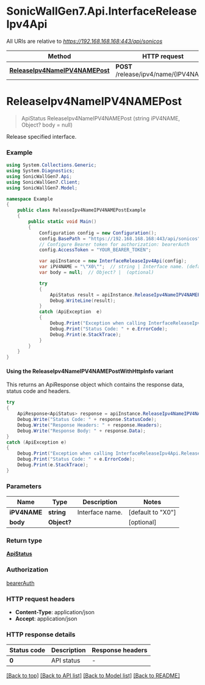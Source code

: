 # SonicWallGen7.Api.InterfaceReleaseIpv4Api

All URIs are relative to *https://192.168.168.168:443/api/sonicos*

| Method | HTTP request | Description |
|--------|--------------|-------------|
| [**ReleaseIpv4NameIPV4NAMEPost**](InterfaceReleaseIpv4Api.md#releaseipv4nameipv4namepost) | **POST** /release/ipv4/name/{IPV4NAME} |  |

<a id="releaseipv4nameipv4namepost"></a>
# **ReleaseIpv4NameIPV4NAMEPost**
> ApiStatus ReleaseIpv4NameIPV4NAMEPost (string iPV4NAME, Object? body = null)



Release specified interface.

### Example
```csharp
using System.Collections.Generic;
using System.Diagnostics;
using SonicWallGen7.Api;
using SonicWallGen7.Client;
using SonicWallGen7.Model;

namespace Example
{
    public class ReleaseIpv4NameIPV4NAMEPostExample
    {
        public static void Main()
        {
            Configuration config = new Configuration();
            config.BasePath = "https://192.168.168.168:443/api/sonicos";
            // Configure Bearer token for authorization: bearerAuth
            config.AccessToken = "YOUR_BEARER_TOKEN";

            var apiInstance = new InterfaceReleaseIpv4Api(config);
            var iPV4NAME = "\"X0\"";  // string | Interface name. (default to "X0")
            var body = null;  // Object? |  (optional) 

            try
            {
                ApiStatus result = apiInstance.ReleaseIpv4NameIPV4NAMEPost(iPV4NAME, body);
                Debug.WriteLine(result);
            }
            catch (ApiException  e)
            {
                Debug.Print("Exception when calling InterfaceReleaseIpv4Api.ReleaseIpv4NameIPV4NAMEPost: " + e.Message);
                Debug.Print("Status Code: " + e.ErrorCode);
                Debug.Print(e.StackTrace);
            }
        }
    }
}
```

#### Using the ReleaseIpv4NameIPV4NAMEPostWithHttpInfo variant
This returns an ApiResponse object which contains the response data, status code and headers.

```csharp
try
{
    ApiResponse<ApiStatus> response = apiInstance.ReleaseIpv4NameIPV4NAMEPostWithHttpInfo(iPV4NAME, body);
    Debug.Write("Status Code: " + response.StatusCode);
    Debug.Write("Response Headers: " + response.Headers);
    Debug.Write("Response Body: " + response.Data);
}
catch (ApiException e)
{
    Debug.Print("Exception when calling InterfaceReleaseIpv4Api.ReleaseIpv4NameIPV4NAMEPostWithHttpInfo: " + e.Message);
    Debug.Print("Status Code: " + e.ErrorCode);
    Debug.Print(e.StackTrace);
}
```

### Parameters

| Name | Type | Description | Notes |
|------|------|-------------|-------|
| **iPV4NAME** | **string** | Interface name. | [default to &quot;X0&quot;] |
| **body** | **Object?** |  | [optional]  |

### Return type

[**ApiStatus**](ApiStatus.md)

### Authorization

[bearerAuth](../README.md#bearerAuth)

### HTTP request headers

 - **Content-Type**: application/json
 - **Accept**: application/json


### HTTP response details
| Status code | Description | Response headers |
|-------------|-------------|------------------|
| **0** | API status |  -  |

[[Back to top]](#) [[Back to API list]](../README.md#documentation-for-api-endpoints) [[Back to Model list]](../README.md#documentation-for-models) [[Back to README]](../README.md)

